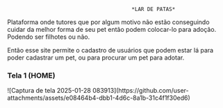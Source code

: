                                             *LAR DE PATAS*

Plataforma onde tutores que por algum motivo não estão conseguindo 
cuidar da melhor forma de seu pet então podem colocar-lo para adoção. Podendo ser filhotes ou não. 

Então esse site permite o cadastro de usuários que podem estar lá para poder cadastrar um pet,
ou para procurar um pet para adotar.

<h3>Tela 1 (HOME)</h3>
![Captura de tela 2025-01-28 083913](https://github.com/user-attachments/assets/e08464b4-dbb1-4d6c-8a1b-31c4f1f30ed6)

